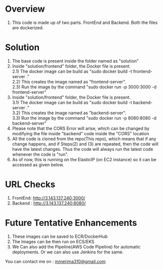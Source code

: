 # Overview
1) This code is made up of two parts. FrontEnd and Backend. Both the files are dockerized.

# Solution
1) The base code is present inside the folder named as "solution"
2) Inside "solution/frontend" folder, the Docker file is present.<br>
  2.1) The docker image can be build as "sudo docker build -t frontend-server ." <br>
  2.2) This creates the image named as "frontend-server".<br>
  2.3) Run the image by the command "sudo docker run -p 3000:3000 -d frontend-server"<br>
3) Inside "solution/frontend" folder, the Docker file is present.<br>
  3.1) The docker image can be build as "sudo docker build -t backend-server ."<br>
  3.2) This creates the image named as "backend-server".<br>
  3.3) Run the image by the command "sudo docker run -p 8080:8080 -d backend-server"<br>
4) Please note that the CORS Error will arise, which can be changed by modifying the file inside "backend" code inside the "CORS" location
5) All the code is cloned from the repo(This repo), which means that if any change happens, and if Steps(2) and (3) are repeated, then the code will have the latest changes. Thus the code will always run the latest code whenever the code is "run".
6) As of now, this is running on the ElasticIP (on EC2 instance) so it can be accessed as given below.
 

# URL Checks
1. FrontEnd: http://3.143.137.240:3000/
2. Backend : http://3.143.137.240:8080/

# Future Tentative Enhancements
1. These images can be saved to ECR/DockerHub
2. The Images can be then run on ECS/EKS
3. We Can also add the Pipeline(AWS Code Pipeline) for automatic deployments. Or we can also use Jenkins for the same.


You can contact me on : mmerima310@gmail.com
